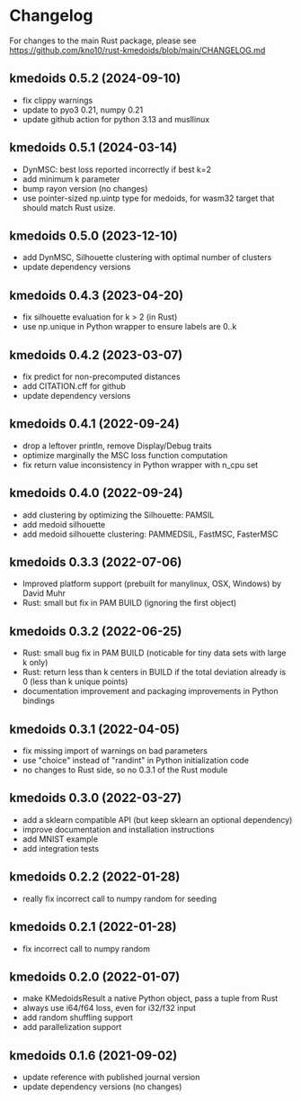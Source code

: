 # Changelog

For changes to the main Rust package, please see <https://github.com/kno10/rust-kmedoids/blob/main/CHANGELOG.md>

## kmedoids 0.5.2 (2024-09-10)

- fix clippy warnings
- update to pyo3 0.21, numpy 0.21
- update github action for python 3.13 and musllinux

## kmedoids 0.5.1 (2024-03-14)

- DynMSC: best loss reported incorrectly if best k=2
- add minimum k parameter
- bump rayon version (no changes)
- use pointer-sized np.uintp type for medoids, for wasm32 target
  that should match Rust usize.

## kmedoids 0.5.0 (2023-12-10)

- add DynMSC, Silhouette clustering with optimal number of clusters
- update dependency versions

## kmedoids 0.4.3 (2023-04-20)

- fix silhouette evaluation for k > 2 (in Rust)
- use np.unique in Python wrapper to ensure labels are 0..k

## kmedoids 0.4.2 (2023-03-07)

- fix predict for non-precomputed distances
- add CITATION.cff for github
- update dependency versions

## kmedoids 0.4.1 (2022-09-24)

- drop a leftover println, remove Display/Debug traits
- optimize marginally the MSC loss function computation
- fix return value inconsistency in Python wrapper with n_cpu set

## kmedoids 0.4.0 (2022-09-24)

- add clustering by optimizing the Silhouette: PAMSIL
- add medoid silhouette
- add medoid silhouette clustering: PAMMEDSIL, FastMSC, FasterMSC

## kmedoids 0.3.3 (2022-07-06)

- Improved platform support (prebuilt for manylinux, OSX, Windows) by David Muhr
- Rust: small but fix in PAM BUILD (ignoring the first object)

## kmedoids 0.3.2 (2022-06-25)

- Rust: small bug fix in PAM BUILD (noticable for tiny data sets with large k only)
- Rust: return less than k centers in BUILD if the total deviation already is 0 (less than k unique points)
- documentation improvement and packaging improvements in Python bindings

## kmedoids 0.3.1 (2022-04-05)

- fix missing import of warnings on bad parameters
- use "choice" instead of "randint" in Python initialization code
- no changes to Rust side, so no 0.3.1 of the Rust module

## kmedoids 0.3.0 (2022-03-27)

- add a sklearn compatible API (but keep sklearn an optional dependency)
- improve documentation and installation instructions
- add MNIST example
- add integration tests

## kmedoids 0.2.2 (2022-01-28)

- really fix incorrect call to numpy random for seeding

## kmedoids 0.2.1 (2022-01-28)

- fix incorrect call to numpy random

## kmedoids 0.2.0 (2022-01-07)

- make KMedoidsResult a native Python object, pass a tuple from Rust
- always use i64/f64 loss, even for i32/f32 input
- add random shuffling support
- add parallelization support

## kmedoids 0.1.6 (2021-09-02)

- update reference with published journal version
- update dependency versions (no changes)

